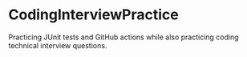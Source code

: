 # CodingInterviewPractice
Practicing JUnit tests and GitHub actions while also practicing coding technical interview questions.
